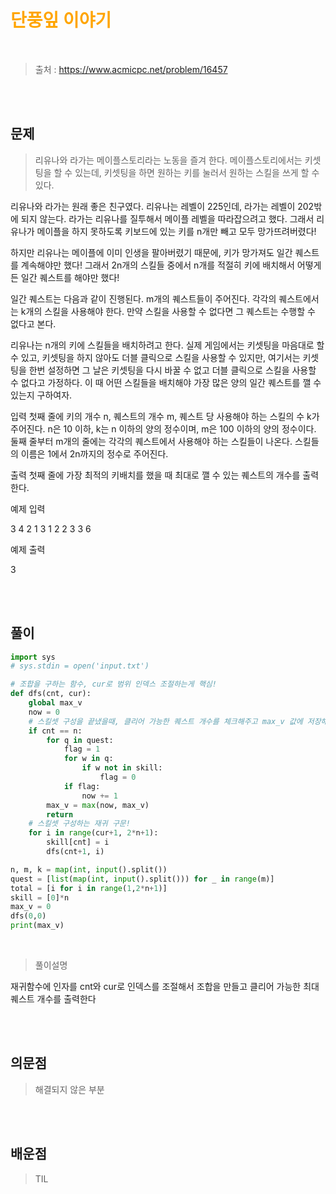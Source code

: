 <br/><Br>

<span style = "color:orange">

# 단풍잎 이야기
</span>
<br>

> 출처 : https://www.acmicpc.net/problem/16457


<br/><br>

## 문제

> 리유나와 라가는 메이플스토리라는 노동을 즐겨 한다. 메이플스토리에서는 키셋팅을 할 수 있는데, 키셋팅을 하면 원하는 키를 눌러서 원하는 스킬을 쓰게 할 수 있다.

리유나와 라가는 원래 좋은 친구였다. 리유나는 레벨이 225인데, 라가는 레벨이 202밖에 되지 않는다. 라가는 리유나를 질투해서 메이플 레벨을 따라잡으려고 했다. 그래서 리유나가 메이플을 하지 못하도록 키보드에 있는 키를 n개만 빼고 모두 망가뜨려버렸다!

하지만 리유나는 메이플에 이미 인생을 팔아버렸기 때문에, 키가 망가져도 일간 퀘스트를 계속해야만 했다! 그래서 2n개의 스킬들 중에서 n개를 적절히 키에 배치해서 어떻게든 일간 퀘스트를 해야만 했다!

일간 퀘스트는 다음과 같이 진행된다. m개의 퀘스트들이 주어진다. 각각의 퀘스트에서는 k개의 스킬을 사용해야 한다. 만약 스킬을 사용할 수 없다면 그 퀘스트는 수행할 수 없다고 본다.

리유나는 n개의 키에 스킬들을 배치하려고 한다. 실제 게임에서는 키셋팅을 마음대로 할 수 있고, 키셋팅을 하지 않아도 더블 클릭으로 스킬을 사용할 수 있지만, 여기서는 키셋팅을 한번 설정하면 그 날은 키셋팅을 다시 바꿀 수 없고 더블 클릭으로 스킬을 사용할 수 없다고 가정하다. 이 때 어떤 스킬들을 배치해야 가장 많은 양의 일간 퀘스트를 깰 수 있는지 구하여자.

입력
첫째 줄에 키의 개수 n, 퀘스트의 개수 m, 퀘스트 당 사용해야 하는 스킬의 수 k가 주어진다. n은 10 이하, k는 n 이하의 양의 정수이며, m은 100 이하의 양의 정수이다.
둘째 줄부터 m개의 줄에는 각각의 퀘스트에서 사용해야 하는 스킬들이 나온다. 스킬들의 이름은 1에서 2n까지의 정수로 주어진다.

출력
첫째 줄에 가장 최적의 키배치를 했을 때 최대로 깰 수 있는 퀘스트의 개수를 출력한다.

예제 입력

3 4 2
1 3
1 2
2 3
3 6

예제 출력

3

<br/><br>

## 풀이

```python
import sys
# sys.stdin = open('input.txt')

# 조합을 구하는 함수, cur로 범위 인덱스 조절하는게 핵심!
def dfs(cnt, cur):
    global max_v
    now = 0
    # 스킬셋 구성을 끝냈을때, 클리어 가능한 퀘스트 개수를 체크해주고 max_v 값에 저장해준다
    if cnt == n:
        for q in quest:
            flag = 1
            for w in q:
                if w not in skill:
                    flag = 0
            if flag:
                now += 1
        max_v = max(now, max_v)
        return
    # 스킬셋 구성하는 재귀 구문!
    for i in range(cur+1, 2*n+1):
        skill[cnt] = i
        dfs(cnt+1, i)

n, m, k = map(int, input().split())
quest = [list(map(int, input().split())) for _ in range(m)]
total = [i for i in range(1,2*n+1)]
skill = [0]*n
max_v = 0
dfs(0,0)
print(max_v)
```
<br>

> 풀이설명

재귀함수에 인자를 cnt와 cur로 인덱스를 조절해서 조합을 만들고 클리어 가능한 최대 퀘스트 개수를 출력한다

<br/><br>


## 의문점
> 해결되지 않은 부분


<br/><br>


## 배운점
> TIL

